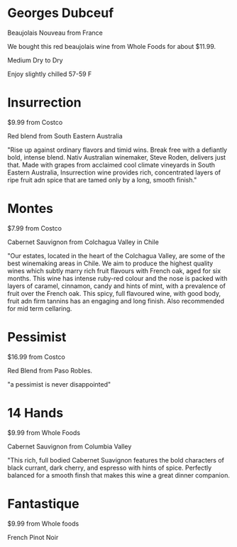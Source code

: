 # Georges Dubceuf

Beaujolais Nouveau from France

We bought this red beaujolais wine from Whole Foods for about $11.99.

Medium Dry to Dry

Enjoy slightly chilled 57-59 F


# Insurrection

$9.99 from Costco

Red blend from South Eastern Australia

"Rise up against ordinary flavors and timid wins.  Break free with a defiantly bold, intense blend.  Nativ Australian winemaker, Steve Roden, delivers just that.  Made with grapes from acclaimed cool climate vineyards in South Eastern Australia, Insurrection wine provides rich, concentrated layers of ripe fruit adn spice that are tamed only by a long, smooth finish."

# Montes

$7.99 from Costco

Cabernet Sauvignon from Colchagua Valley in Chile

"Our estates, located in the heart of the Colchagua Valley, are some of the best winemaking areas in Chile.  We aim to produce the highest quality wines which subtly marry rich fruit flavours with French oak, aged for six months.  This wine has intense ruby-red colour and the nose is packed with layers of caramel, cinnamon, candy and hints of mint, with a prevalence of fruit over the French oak.  This spicy, full flavoured wine, with good body, fruit adn firm tannins has an engaging and long finish.  Also recommended for mid term cellaring.

# Pessimist

$16.99 from Costco

Red Blend from Paso Robles.

"a pessimist is never disappointed"

# 14 Hands

$9.99 from Whole Foods

Cabernet Sauvignon from Columbia Valley

"This rich, full bodied Cabernet Suavignon features the bold characters of black currant, dark cherry, and espresso with hints of spice.  Perfectly balanced for a smooth finsh that makes this wine a great dinner companion.

# Fantastique

$9.99 from Whole foods

French Pinot Noir
